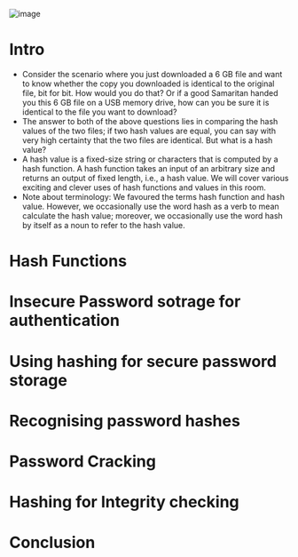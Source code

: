 ![image](https://github.com/user-attachments/assets/efe86537-1785-4776-bdbe-90f98dfc8575)

# Intro
- Consider the scenario where you just downloaded a 6 GB file and want to know whether the copy you downloaded is identical to the original file, bit for bit. How would you do that? Or if a good Samaritan handed you this 6 GB file on a USB memory drive, how can you be sure it is identical to the file you want to download?
- The answer to both of the above questions lies in comparing the hash values of the two files; if two hash values are equal, you can say with very high certainty that the two files are identical. But what is a hash value?
- A hash value is a fixed-size string or characters that is computed by a hash function. A hash function takes an input of an arbitrary size and returns an output of fixed length, i.e., a hash value. We will cover various exciting and clever uses of hash functions and values in this room.
- Note about terminology: We favoured the terms hash function and hash value. However, we occasionally use the word hash as a verb to mean calculate the hash value; moreover, we occasionally use the word hash by itself as a noun to refer to the hash value.

# Hash Functions
# Insecure Password sotrage for authentication
# Using hashing for secure password storage
# Recognising password hashes
# Password Cracking
# Hashing for Integrity checking 
# Conclusion
